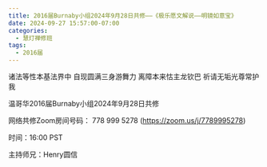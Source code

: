 ```yaml
---
title: 2016届Burnaby小组2024年9月28日共修——《极乐愿文解说——明镜如意宝》
date: 2024-09-27 15:57:00-07:00
categories:
  - 慧灯禅修班
tags:
  - 2016届
---
```

诸法等性本基法界中 自现圆满三身游舞力 离障本来怙主龙钦巴 祈请无垢光尊常护我



温哥华2016届Burnaby小组2024年9月28日共修



网络共修Zoom房间号码： 778 999 5278 (<https://zoom.us/j/7789995278>)



时间：16:00 PST



主持师兄：Henry圆信
